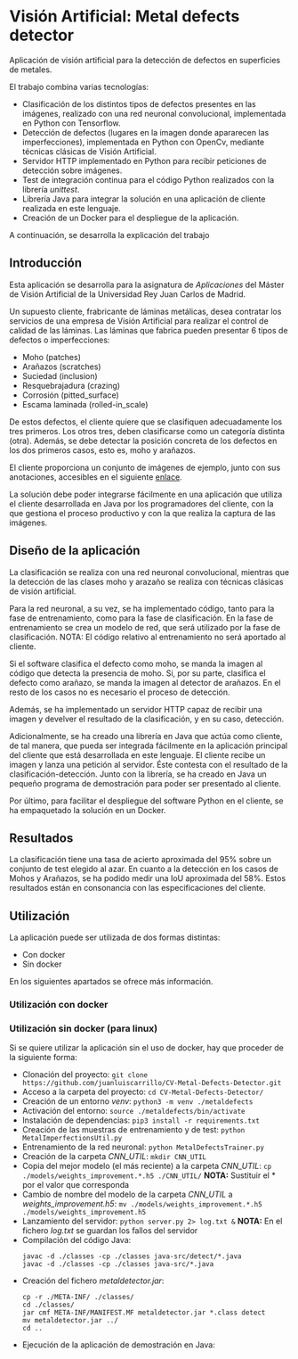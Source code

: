 # Visión Artificial: Metal defects detector 

Aplicación de visión artificial para la detección de defectos en superficies de metales.

El trabajo combina varias tecnologías:
- Clasificación de los distintos tipos de defectos presentes en las imágenes, realizado con una red neuronal convolucional, implementada en Python con Tensorflow.
- Detección de defectos (lugares en la imagen donde apararecen las imperfecciones), implementada en Python con OpenCv, mediante técnicas clásicas de Visión Artificial.
- Servidor HTTP implementado en Python para recibir peticiones de detección sobre imágenes.
- Test de integración continua para el código Python realizados con la librería *unittest*.
- Librería Java para integrar la solución en una aplicación de cliente realizada en este lenguaje.
- Creación de un Docker para el despliegue de la aplicación.

A continuación, se desarrolla la explicación del trabajo

## Introducción

Esta aplicación se desarrolla para la asignatura de *Aplicaciones* del Máster de Visión Artificial de la Universidad Rey Juan Carlos de Madrid. 

Un supuesto cliente, frabricante de láminas metálicas, desea contratar los servicios de una empresa de Visión Artificial para realizar el control de calidad de las láminas. Las láminas que fabrica pueden presentar 6 tipos de defectos o imperfecciones:
- Moho (patches) 
- Arañazos (scratches) 
- Suciedad (inclusion) 
- Resquebrajadura (crazing)
- Corrosión (pitted_surface)
- Escama laminada (rolled-in_scale)

De estos defectos, el cliente quiere que se clasifiquen adecuadamente los tres primeros. Los otros tres, deben clasificarse como un categoría distinta (otra). Además, se debe detectar la posición concreta de los defectos en los dos primeros casos, esto es, moho y arañazos.

El cliente proporciona un conjunto de imágenes de ejemplo, junto con sus anotaciones, accesibles en el siguiente [enlace](https://www.kaggle.com/kaustubhdikshit/neu-surface-defect-database).

La solución debe poder integrarse fácilmente en una aplicación que utiliza el cliente desarrollada en Java por los programadores del cliente, con la que gestiona el proceso productivo y con la que realiza la captura de las imágenes.

## Diseño de la aplicación

La clasificación se realiza con una red neuronal convolucional, mientras que la detección de las clases moho y arazaño se realiza con técnicas clásicas de visión artificial. 

Para la red neuronal, a su vez, se ha implementado código, tanto para la fase de entrenamiento, como para la fase de clasificación. En la fase de entrenamiento se crea un modelo de red, que será utilizado por la fase de clasificación. NOTA: El código relativo al entrenamiento no será aportado al cliente.

Si el software clasifica el defecto como moho, se manda la imagen al código que detecta la presencia de moho. Si, por su parte, clasifica el defecto como arañazo, se manda la imagen al detector de arañazos. En el resto de los casos no es necesario el proceso de detección.

Además, se ha implementado un servidor HTTP capaz de recibir una imagen y develver el resultado de la clasificación, y en su caso, detección. 

Adicionalmente, se ha creado una librería en Java que actúa como cliente, de tal manera, que pueda ser integrada fácilmente en la aplicación principal del cliente que está desarrollada en este lenguaje. El cliente recibe un imagen y lanza una petición al servidor. Éste contesta con el resultado de la clasificación-detección. Junto con la librería, se ha creado en Java un pequeño programa de demostración para poder ser presentado al cliente.

Por último, para facilitar el despliegue del software Python en el cliente, se ha empaquetado la solución en un Docker.


## Resultados

La clasificación tiene una tasa de acierto aproximada del 95% sobre un conjunto de test elegido al azar. En cuanto a la detección en los casos de Mohos y Arañazos, se ha podido medir una IoU aproximada del 58%. Estos resultados están en consonancia con las especificaciones del cliente.

## Utilización

La aplicación puede ser utilizada de dos formas distintas:
- Con docker 
- Sin docker

En los siguientes apartados se ofrece más información.

### Utilización con docker


### Utilización sin docker (para linux)

Si se quiere utilizar la aplicación sin el uso de docker, hay que proceder de la siguiente forma:
- Clonación del proyecto: `git clone https://github.com/juanluiscarrillo/CV-Metal-Defects-Detector.git`
- Acceso a la carpeta del proyecto: `cd CV-Metal-Defects-Detector/`
- Creación de un entorno *venv*: `python3 -m venv ./metaldefects`
- Activación del entorno: `source ./metaldefects/bin/activate`
- Instalación de dependencias: `pip3 install -r requirements.txt` 
- Creación de las muestras de entrenamiento y de test: `python MetalImperfectionsUtil.py`
- Entrenamiento de la red neuronal: `python MetalDefectsTrainer.py`
- Creación de la carpeta *CNN_UTIL*: `mkdir CNN_UTIL`
- Copia del mejor modelo (el más reciente) a la carpeta *CNN_UTIL*: `cp ./models/weights_improvement.*.h5 ./CNN_UTIL/` **NOTA:** Sustituir el * por el valor que corresponda
- Cambio de nombre del modelo de la carpeta *CNN_UTIL* a *weights_improvement.h5*: `mv ./models/weights_improvement.*.h5 ./models/weights_improvement.h5`
- Lanzamiento del servidor: `python server.py 2> log.txt &` **NOTA:** En el fichero *log.txt* se guardan los fallos del servidor
- Compilación del código Java: 
    ```
    javac -d ./classes -cp ./classes java-src/detect/*.java
    javac -d ./classes -cp ./classes java-src/*.java
    ```
- Creación del fichero *metaldetector.jar*:
    ```
    cp -r ./META-INF/ ./classes/
    cd ./classes/
    jar cmf META-INF/MANIFEST.MF metaldetector.jar *.class detect
    mv metaldetector.jar ../
    cd ..
    ```
- Ejecución de la aplicación de demostración en Java: 

